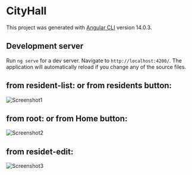 # CityHall

This project was generated with [Angular CLI](https://github.com/angular/angular-cli) version 14.0.3.

## Development server

Run `ng serve` for a dev server. Navigate to `http://localhost:4200/`. The application will automatically reload if you change any of the source files.



## from resident-list:   or from residents button:
![Screenshot1](https://user-images.githubusercontent.com/93195038/175831660-09ded06e-944b-4d62-99f3-9fa6398e5afd.jpg)


## from root:   or from Home button:
![Screenshot2](https://user-images.githubusercontent.com/93195038/175831664-587cb30b-7daf-4da5-be26-b60198892d12.jpg)

## from residet-edit:
![Screenshot3](https://user-images.githubusercontent.com/93195038/175831667-ee2266a5-1c79-4418-985f-da48c7af3909.jpg)
